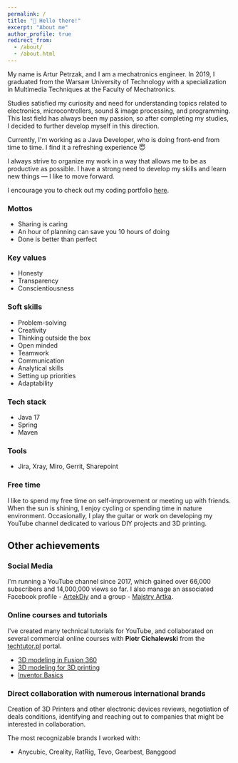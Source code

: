 ```yaml
---
permalink: /
title: "👋 Hello there!"
excerpt: "About me"
author_profile: true
redirect_from: 
  - /about/
  - /about.html
---
```


My name is Artur Petrzak, and I am a mechatronics engineer.
In 2019, I graduated from the Warsaw University of Technology with a specialization in Multimedia Techniques at the Faculty of Mechatronics.

Studies satisfied my curiosity and need for understanding topics related to electronics, microcontrollers, sound & image processing, and programming.
This last field has always been my passion, so after completing my studies, I decided to further develop myself in this direction.

Currently, I'm working as a Java Developer, who is doing front-end from time to time.
I find it a refreshing experience 😇

I always strive to organize my work in a way that allows me to be as productive as possible.
I have a strong need to develop my skills and learn new things — I like to move forward.

I encourage you to check out my coding portfolio [here](/portfolio/).

### Mottos

- Sharing is caring
- An hour of planning can save you 10 hours of doing
- Done is better than perfect

### Key values

- Honesty
- Transparency
- Conscientiousness

### Soft skills

- Problem-solving
- Creativity
- Thinking outside the box
- Open minded
- Teamwork
- Communication
- Analytical skills
- Setting up priorities
- Adaptability

### Tech stack

- Java 17
- Spring
- Maven

### Tools

- Jira, Xray, Miro, Gerrit, Sharepoint

### Free time

I like to spend my free time on self-improvement or meeting up with friends.
When the sun is shining, I enjoy cycling or spending time in nature environment.
Occasionally, I play the guitar or work on developing my YouTube channel dedicated to various DIY projects and 3D printing.

## Other achievements

### Social Media

I'm running a YouTube channel since 2017, which gained over 66,000 subscribers and 14,000,000 views so far.
I also manage an associated Facebook profile - [ArtekDiy](https://www.facebook.com/ArtekDiy/) and a group - [Majstry Artka](https://www.facebook.com/groups/MajstryArtka/).

### Online courses and tutorials

I've created many technical tutorials for YouTube, and collaborated on several commercial online courses with **Piotr Cichalewski** from the [techtutor.pl](https://techtutor.pl) portal.

- [3D modeling in Fusion 360](https://kursy.techtutor.pl/kurs/modelowanie-3d-w-fusion-360/)
- [3D modeling for 3D printing](https://kursy.techtutor.pl/kurs/modelowanie-3d-pod-druk-3d/)
- [Inventor Basics](https://kursy.techtutor.pl/kurs/inventor-podstawy/)

### Direct collaboration with numerous international brands

Creation of 3D Printers and other electronic devices reviews, negotiation of deals conditions, identifying and reaching out to companies that might be interested in collaboration.

The most recognizable brands I worked with:

- Anycubic, Creality, RatRig, Tevo, Gearbest, Banggood
